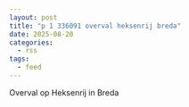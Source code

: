 ```yaml
---
layout: post
title: "p 1 336091 overval heksenrij breda"
date: 2025-08-20
categories: 
  - rss
tags: 
  - feed
---
```


Overval op Heksenrij in Breda
